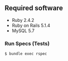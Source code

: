 ## Required software

* Ruby 2.4.2
* Ruby on Rails 5.1.4
* MySQL 5.7

### Run Specs (Tests)

```
$ bundle exec rspec
```
